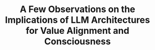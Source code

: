 ---
title: "A Few Observations on the Implications of LLM
Architectures for Value Alignment and Consciousness"
category: personal
excerpt: "In this short presentation, I present a number of observations on the pre- and post-training processes for large language models and their potential implications for LLM consciousness."
slidesurl: "/files/llm_consciousness.pdf"
---